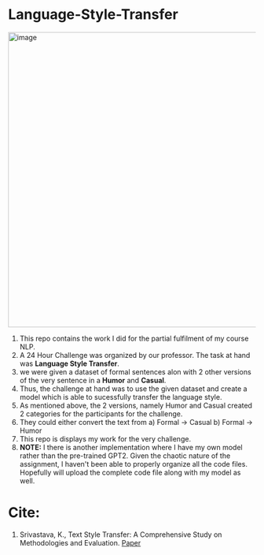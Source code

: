 # Language-Style-Transfer
<img width="599" alt="image" src="https://github.com/kartikyagupta/Language-Style-Transfer/assets/120653940/64badb18-0eb2-4462-a9da-a7f8ea62918d">

1. This repo contains the work I did for the partial fulfilment of my course NLP.
2. A 24 Hour Challenge was organized by our professor. The task at hand was **Language Style Transfer**.
3. we were given a dataset of formal sentences alon with 2 other versions of the very sentence in a **Humor** and **Casual**. 
4. Thus, the challenge at hand was to use the given dataset and create a model which is able to sucessfully transfer the language style.
5. As mentioned above, the 2 versions, namely Humor and Casual created 2 categories for the participants for the challenge.
6. They could either convert the text from
   a) Formal -> Casual
   b) Formal -> Humor
7. This repo is displays my work for the very challenge.
8. **NOTE:** I there is another implementation where I have my own model rather than the pre-trained GPT2. Given the chaotic nature of the assignment, I haven't been able to properly organize all the code files. Hopefully will upload the complete code file along with my model as well. 

# Cite:
1. Srivastava, K., Text Style Transfer: A Comprehensive Study on Methodologies and Evaluation. [Paper](https://www.researchgate.net/profile/Nirali-Parekh-2/publication/356579852_Text_Style_Transfer_A_Comprehensive_Study_on_Methodologies_and_Evaluation/links/61a1e84b07be5f31b7ba89f2/Text-Style-Transfer-A-Comprehensive-Study-on-Methodologies-and-Evaluation.pdf)

